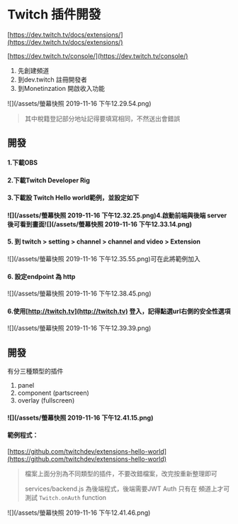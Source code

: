 # Twitch 插件開發

[https://dev.twitch.tv/docs/extensions/](https://dev.twitch.tv/docs/extensions/)

[https://dev.twitch.tv/console/](https://dev.twitch.tv/console/)

1. 先創建頻道
2. 到dev.twitch 註冊開發者
3. 到Monetinzation 開啟收入功能

![](/assets/螢幕快照 2019-11-16 下午12.29.54.png)

> 其中稅籍登記部分地址記得要填寫相同，不然送出會錯誤

## 開發

#### 1.下載OBS

#### 2.下載Twitch Developer Rig

#### 3.下載設 Twitch Hello world範例，並設定如下

#### ![](/assets/螢幕快照 2019-11-16 下午12.32.25.png)4.啟動前端與後端 server後可看到畫面![](/assets/螢幕快照 2019-11-16 下午12.33.14.png)

#### 5. 到 twitch &gt; setting &gt; channel &gt; channel and video &gt; Extension

![](/assets/螢幕快照 2019-11-16 下午12.35.55.png)可在此將範例加入

#### 6. 設定endpoint 為 http

![](/assets/螢幕快照 2019-11-16 下午12.38.45.png)

#### 6.使用[http://twitch.tv](http://twitch.tv) 登入，記得點選url右側的安全性選項

![](/assets/螢幕快照 2019-11-16 下午12.39.39.png)

## 開發

有分三種類型的插件

1. panel
2. component \(partscreen\)
3. overlay \(fullscreen\)

#### ![](/assets/螢幕快照 2019-11-16 下午12.41.15.png)

#### 範例程式：

[https://github.com/twitchdev/extensions-hello-world](https://github.com/twitchdev/extensions-hello-world)

> 檔案上面分別為不同類型的插件，不要改錯檔案，改完按重新整理即可
>
> services/backend.js 為後端程式，後端需要JWT Auth 只有在 頻道上才可測試 `Twitch.onAuth` function

![](/assets/螢幕快照 2019-11-16 下午12.41.46.png)


